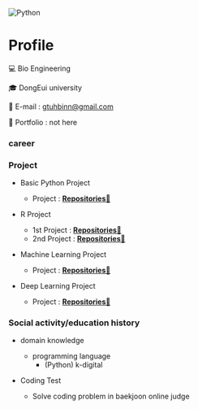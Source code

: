 <!-- add banner plz -->
![Python](https://img.shields.io/badge/-Python-3178C6?style=flat-square&logo=Python&logoColor=white)

# Profile

💻 Bio Engineering

🎓 DongEui university

📌 E-mail : gtuhbinn@gmail.com

📰 Portfolio : not here

### career

### Project
- Basic Python Project
    - Project : **[Repositories📕](https://github.com/devousrevoir/python)**

- R Project
    - 1st Project : **[Repositories📙](https://github.com/devousrevoir/R/tree/main/자료/프로젝트)**
    - 2nd Project : **[Repositories📒](https://github.com/devousrevoir/R/tree/main/자료/공모전)**

- Machine Learning Project
    - Project : **[Repositories📗](https://github.com/devousrevoir/ML)**

- Deep Learning Project
    - Project : **[Repositories📘](https://github.com/devousrevoir/DL)**

### Social activity/education history
- domain knowledge
    - programming language
        - (Python) k-digital
        
 - Coding Test
    - Solve coding problem in baekjoon online judge
<!--
**cooingcoding/cooingcoding** is a ✨ _special_ ✨ repository because its `README.md` (this file) appears on your GitHub profile.
-->
